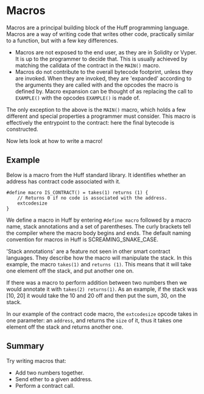 # Macros

Macros are a principal building block of the Huff programming language. Macros are a way of writing code that writes other code, practically similar to a function, but with a few key differences.

- Macros are not exposed to the end user, as they are in Solidity or Vyper. It is up to the programmer to decide that. This is usually achieved by matching the calldata of the contract in the `MAIN()` macro.
- Macros do not contribute to the overall bytecode footprint, unless they are invoked. When they are invoked, they are 'expanded' according to the arguments they are called with and the opcodes the macro is defined by. Macro expansion can be thought of as replacing the call to `EXAMPLE()` with the opcodes `EXAMPLE()` is made of.

The only exception to the above is the `MAIN()` macro, which holds a few different and special properties a programmer must consider. This macro is effectively the entrypoint to the contract: here the final bytecode is constructed. 

Now lets look at how to write a macro!

## Example

Below is a macro from the Huff standard library. It identifies whether an address has contract code associated with it.

```
#define macro IS_CONTRACT() = takes(1) returns (1) {
    // Returns 0 if no code is associated with the address.
    extcodesize
}
```

We define a macro in Huff by entering `#define macro` followed by a macro name, stack annotations and a set of parentheses. The curly brackets tell the compiler where the macro body begins and ends. The default naming convention for macros in Huff is SCREAMING_SNAKE_CASE.

'Stack annotations' are a feature not seen in other smart contract languages. They describe how the macro will manipulate the stack. In this example, the macro `takes(1)` and `returns (1)`. This means that it will take one element off the stack, and put another one on.

If there was a macro to perform addition between two numbers then we would annotate it with `takes(2) returns(1)`. As an example, if the stack was [10, 20] it would take the 10 and 20 off and then put the sum, 30, on the stack.

In our example of the contract code macro, the `extcodesize` opcode takes in one parameter: an `address`, and returns the `size` of it, thus it takes one element off the stack and returns another one.

## Summary

Try writing macros that:

- Add two numbers together.
- Send ether to a given address.
- Perform a contract call.